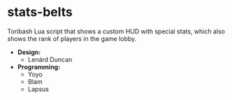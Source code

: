 # stats-belts
Toribash Lua script that shows a custom HUD with special stats, which also shows the rank of players in the game lobby.

* **Design:**
  * Lenárd Duncan
* **Programming:**
  * Yoyo
  * Blam
  * Lapsus
